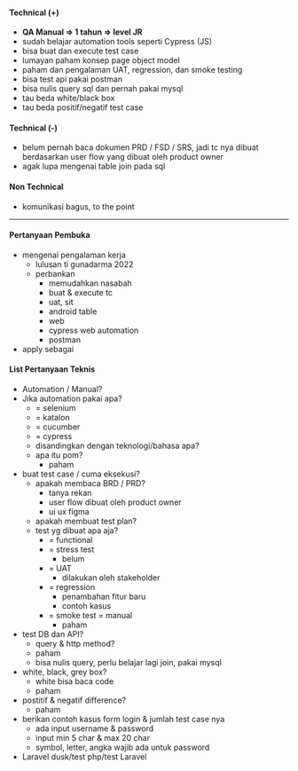 #### Technical (+) 

- **QA Manual => 1 tahun => level JR**  
- sudah belajar automation tools seperti Cypress (JS)
- bisa buat dan execute test case
- lumayan paham konsep page object model
- paham dan pengalaman UAT, regression, dan smoke testing
- bisa test api pakai postman
- bisa nulis query sql dan  pernah pakai mysql
- tau beda white/black box
- tau beda positif/negatif test case

#### Technical (-)  

- belum pernah baca dokumen PRD / FSD / SRS, jadi tc nya dibuat berdasarkan user flow yang dibuat oleh product owner
- agak lupa mengenai table join pada sql

#### Non Technical  

- komunikasi bagus, to the point

---

#### Pertanyaan Pembuka

- mengenai pengalaman kerja  
	- lulusan ti gunadarma 2022
	- perbankan
		- memudahkan nasabah
		- buat & execute tc
		- uat, sit
		- android table
		- web
		- cypress web automation
		- postman
- apply sebagai


#### List Pertanyaan Teknis

- Automation / Manual?  
- Jika automation pakai apa?
	- = selenium
	- = katalon
	- = cucumber
	- = cypress
	- disandingkan dengan teknologi/bahasa apa?
	- apa itu pom?
		- paham
- buat test case / cuma eksekusi?
	- apakah membaca BRD / PRD?
		- tanya rekan
		- user flow dibuat oleh product owner
		- ui ux figma
	- apakah membuat test plan?
	- test yg dibuat apa aja?
		- = functional
		- = stress test
			- belum
		- = UAT
			- dilakukan oleh stakeholder
		- = regression
			- penambahan fitur baru
			- contoh kasus
		- = smoke test = manual
			- paham
- test DB dan API?
	- query & http method?
	- paham
	- bisa nulis query, perlu belajar lagi join, pakai mysql
- white, black, grey box?
	- white bisa baca code
	- paham
- postitif & negatif difference?
	- paham
- berikan contoh kasus form login & jumlah test case nya
	- ada input username & password
	- input min 5 char & max 20 char
	- symbol, letter, angka wajib ada untuk password
- Laravel dusk/test php/test Laravel